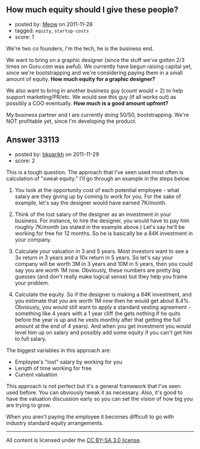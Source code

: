 ## How much equity should I give these people?

- posted by: [Meow](https://stackexchange.com/users/-1/14723-meow) on 2011-11-28
- tagged: `equity`, `startup-costs`
- score: 1

We're two co founders, I'm the tech, he is the business end.

We want to bring on a graphic designer (since the stuff we've gotten 2/3 times on Guru.com was awful). We currently have begun raising capital yet, since we're bootstrapping and we're considering paying them in a small amount of equity. **How much equity for a graphic designer?**

We also want to bring in another business guy (count would = 2) to help support marketing/PR/etc. We would see this guy (if all works out) as possibly a COO eventually. **How much is a good amount upfront?**

My business partner and I are currently doing 50/50, bootstrapping. We're NOT profitable yet, since I'm developing the product.




## Answer 33113

- posted by: [bkparikh](https://stackexchange.com/users/-1/14682-bkparikh) on 2011-11-29
- score: 2

This is a tough question.  The approach that I've seen used most often is calculation of "sweat equity."  I'll go through an example in the steps below.

 1. You look at the opportunity cost of each potential employee - what
    salary are they giving up by coming to work for you.  For the sake
    of example, let's say the designer would have earned 7K/month.

 3. Think of the lost salary of the designer as an investment in your business.  For instance, to hire the designer, you would have to pay him roughly 7K/month (as stated in the example above.)  Let's say he'll be working for free for 12 months.  So he is basically be a 84K investment in your company.  

 4. Calculate your valuation in 3 and 5 years.  Most investors want to see a 3x return in 3 years and a 10x return in 5 years. So let's say your company will be worth 3M in 3 years and 10M in 5 years, then you could say you are worth 1M now.  Obviously, these numbers are pretty big guesses (and don't really make logical sense) but they help you frame your problem.

 5. Calculate the equity.  So if the designer is making a 84K investment, and you estimate that you are worth 1M now then he would get about 8.4%.  Obviously, you would still want to apply a standard vesting agreement - something like 4 years with a 1 year cliff (he gets nothing if he quits before the year is up and he vests monthly after that getting the full amount at the end of 4 years).  And when you get investment you would level him up on salary and possibly add some equity if you can't get him to full salary.

The biggest variables in this approach are:

 - Employee's "lost" salary by working for you
 - Length of time working for free 
 - Current valuation

This approach is not perfect but it's a general framework that I've seen used before.  You can obviously tweak it as necessary.  Also, it's good to have the valuation discussion early so you can set the vision of how big you are trying to grow.  

When you aren't paying the employee it becomes difficult to go with industry standard equity arrangements.



---

All content is licensed under the [CC BY-SA 3.0 license](https://creativecommons.org/licenses/by-sa/3.0/).
